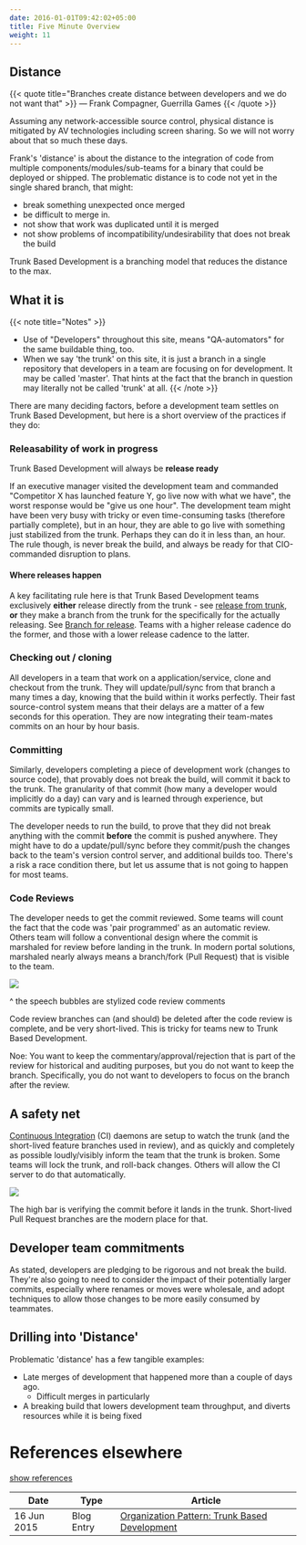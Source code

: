 ```yaml
---
date: 2016-01-01T09:42:02+05:00
title: Five Minute Overview
weight: 11
---
```


## Distance

{{< quote title="Branches create distance between developers and we do not want that" >}}
&mdash; Frank Compagner, Guerrilla Games
{{< /quote >}}

Assuming any network-accessible source control, physical distance is mitigated by AV technologies including 
screen sharing. So we will not worry about that so much these days.

Frank's 'distance' is about the distance to the integration of code from multiple components/modules/sub-teams for a 
binary that could be deployed or shipped. The problematic distance is to code not yet in the single shared branch, 
that might:

* break something unexpected once merged
* be difficult to merge in.
* not show that work was duplicated until it is merged
* not show problems of incompatibility/undesirability that does not break the build

Trunk Based Development is a branching model that reduces the distance to the max. 
 
## What it is

{{< note title="Notes" >}}
* Use of "Developers" throughout this site, means "QA-automators" for the same buildable thing, too.
* When we say 'the trunk' on this site, it is just a branch in a single repository that developers in a team are focusing on 
for development. It may be called 'master'. That hints at the fact that the branch in question may literally not be 
called 'trunk' at all.
{{< /note >}}

There are many deciding factors, before a development team settles on Trunk Based Development, but here is a short overview 
of the practices if they do:

### Releasability of work in progress

Trunk Based Development will always be **release ready**

If an executive manager visited the development team and commanded "Competitor X has launched feature Y, go 
live now with what we have", the worst response would be "give us one hour". The development team might have been very 
busy with tricky or even time-consuming tasks (therefore partially complete), but in an hour, they are able to go live 
with something just stabilized from the trunk. Perhaps they can do it in less than, an hour. The rule though, is never break 
the build, and always be ready for that CIO-commanded disruption to plans.

#### Where releases happen

A key facilitating rule here is that Trunk Based Development teams exclusively **either** release directly from the 
trunk - see [release from trunk](/release-from-trunk/), **or** they make a branch from the trunk for the specifically for 
the actually releasing. See [Branch for release](/branch-for-release/).
Teams with a higher release cadence do the former, and those with a lower release cadence to the latter. 

### Checking out / cloning

All developers in a team that work on a application/service, clone and checkout from the trunk. They will 
update/pull/sync from that branch a many times a day, knowing that the build within it works perfectly. Their fast 
source-control system means that their delays are a matter of a few seconds for this operation. They are now 
integrating their team-mates commits on an hour by hour basis.

### Committing

Similarly, developers completing a piece of development work (changes to source code), that provably does not 
break the build, will commit it back to the trunk. The granularity of that commit (how many a developer 
would implicitly do a day) can vary and is learned through experience, but commits are typically small.

The developer needs to run the build, to prove that they did not break anything with the commit **before** the commit
is pushed anywhere. They might have to do a update/pull/sync before they commit/push the changes back to the team's 
version control server, and additional builds too. There's a risk a race condition there, but let us assume that is not 
going to happen for most teams.

### Code Reviews

The developer needs to get the commit reviewed. Some teams will count the fact that the code was 'pair programmed' 
as an automatic review. Others team will follow a conventional design where the commit is marshaled
for review before landing in the trunk. In modern portal solutions, marshaled nearly always means a branch/fork (Pull
Request) that is visible to the team.

![](/images/trunk_pr.png)

^ the speech bubbles are stylized code review comments

Code review branches can (and should) be 
deleted after the code review is complete, and be very short-lived. This is tricky for teams new to Trunk Based 
Development. 

Noe: You want to keep 
the commentary/approval/rejection that is part of the review for historical and auditing purposes, but you do not want to 
keep the branch. Specifically, you do not want to developers to focus on the branch after the review.

## A safety net

[Continuous Integration](/continuous-integration/) (CI) daemons are setup to watch the trunk (and the short-lived feature 
branches used in review), and as quickly and completely as possible loudly/visibly inform the team that the trunk
 is broken.  Some teams will lock the trunk, and roll-back changes. Others will allow the CI server to do that 
 automatically.

![](/images/5trunk1.png)

The high bar is verifying the commit before it lands in the trunk. Short-lived Pull Request branches are the modern
place for that.
 
## Developer team commitments

As stated, developers are pledging to be rigorous and not break the build. They're also going to need to consider 
the impact of their potentially larger commits, especially where renames or moves were wholesale, and adopt techniques
to allow those changes to be more easily consumed by teammates.

## Drilling into 'Distance'

Problematic 'distance' has a few tangible examples:

* Late merges of development that happened more than a couple of days ago.
  * Difficult merges in particularly
* A breaking build that lowers development team throughput, and diverts resources while it is being fixed

# References elsewhere

<a id="showHideRefs" href="javascript:toggleRefs();">show references</a>

Date    | Type  | Article
--------|-------|--------
16 Jun 2015 | Blog Entry | [Organization Pattern: Trunk Based Development](http://www.alwaysagileconsulting.com/articles/organisation-pattern-trunk-based-development/)


